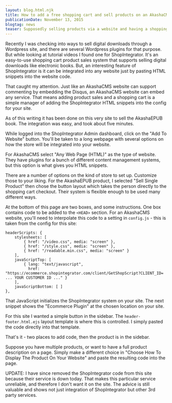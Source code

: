 ```yaml
---
layout: blog.html.njk
title: How to add a free shopping cart and sell products on an AkashaCMS website
publicationDate: November 13, 2015
blogtag: news
teaser: Supposedly selling products via a website and having a shopping shopping cart requires a dynamically generated website using a content management system.  But, there are online store services which can be added to any website, even ones built as static HTML files.
---
```


Recently I was checking into ways to sell digital downloads through a Wordpress site, and there are several Wordpress plugins for that purpose.  But while looking at tutorial videos I found one for ShopIntegrator.  It's an easy-to-use shopping cart product sales system that supports selling digital downloads like electronic books.  But, an interesting feature of ShopIntegrator is it can be integrated into any website just by pasting HTML snippets into the website code.

That caught my attention.  Just like an AkashaCMS website can support commenting by embedding the Disqus, an AkashaCMS website can embed any service.  That means adding product sales and a shopping cart is a simple manager of adding the ShopIntegrator HTML snippets into the config for your site.

As of this writing it has been done on this very site to sell the AkashaEPUB book.  The integration was easy, and took about five minutes.

While logged into the ShopIntegrator Admin dashboard, click on the "Add To Website" button.  You'll be taken to a long webpage with several options on how the store will be integrated into your website.

For AkashaCMS select "Any Web Page (HTML)" as the type of website.  They have plugins for a bunch of different content management systems, but this option is what gives you HTML snippets.

There are a number of options on the kind of store to set up.  Customize those to your liking.  For the AkashaEPUB product, I selected "Sell Single Product" then chose the button layout which takes the person directly to the shopping cart checkout.  Their system is flexible enough to be used many different ways.

At the bottom of this page are two boxes, and some instructions.  One box contains code to be added to the `<HEAD>` section.  For an AkashaCMS website, you'll need to interpolate this code to a setting in `config.js` - this is taken from the config for this site:


    headerScripts: {
        stylesheets: [
            { href: "/video.css", media: "screen" },
            { href: "/style.css", media: "screen" },
            { href: "/readable.min.css", media: "screen" }
        ],
        javaScriptTop: [
            { lang: "text/javascript",
              href: "https://ecommerce.shopintegrator.com/client/GetShopScript?CLIENT_ID= ... YOUR CUSTOMER ID ..." }
        ],
        javaScriptBottom: [ ]
    },

That JavaScript initializes the ShopIntegrator system on your site.  The next snippet shows the "Ecommerce Plugin" at the chosen location on your site.

For this site I wanted a simple button in the sidebar.  The `header-footer.html.ejs` layout template is where this is controlled.  I simply pasted the code directly into that template.

That's it - two places to add code, then the product is in the sidebar.

Suppose you have multiple products, or want to have a full product description on a page.  Simply make a different choice in "Choose How To Display The Product On Your Website" and paste the resulting code into the page.

UPDATE: I have since removed the ShopIntegrator code from this site because their service is down today.  That makes this particular service unreliable, and therefore I don't want it on the site.  The advice is still valuable and shows not just integration of ShopIntegrator but other 3rd party services.
